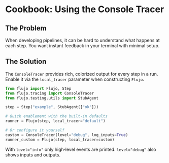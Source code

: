 # Cookbook: Using the Console Tracer

## The Problem

When developing pipelines, it can be hard to understand what happens at each step. You want instant feedback in your terminal with minimal setup.

## The Solution

The `ConsoleTracer` provides rich, colorized output for every step in a run. Enable it via the `local_tracer` parameter when constructing `Flujo`.

```python
from flujo import Flujo, Step
from flujo.tracing import ConsoleTracer
from flujo.testing.utils import StubAgent

step = Step("example", StubAgent(["ok"]))

# Quick enablement with the built-in defaults
runner = Flujo(step, local_tracer="default")

# Or configure it yourself
custom = ConsoleTracer(level="debug", log_inputs=True)
runner_custom = Flujo(step, local_tracer=custom)
```

With `level="info"` only high‑level events are printed. `level="debug"` also shows inputs and outputs.

